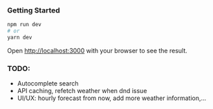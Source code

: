 ### Getting Started

```bash
npm run dev
# or
yarn dev
```

Open [http://localhost:3000](http://localhost:3000) with your browser to see the result.

### TODO:

- Autocomplete search
- API caching, refetch weather when dnd issue
- UI/UX: hourly forecast from now, add more weather information,...
